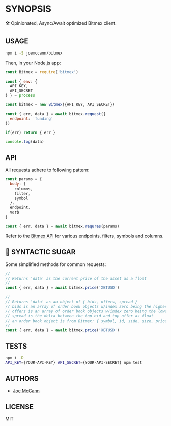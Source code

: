 # SYNOPSIS

🛠 Opinionated, Async/Await optimized Bitmex client.

## USAGE

```sh
npm i -S joemccann/bitmex
```

Then, in your Node.js app:

```js
const Bitmex = require('bitmex')

const { env: {
  API_KEY,
  API_SECRET
} } = process

const bitmex = new Bitmex({API_KEY, API_SECRET})

const { err, data } = await bitmex.request({
  endpoint: 'funding'
})

if(err) return { err }

console.log(data)
```

## API

All requests adhere to following pattern:

```js
const params = {
  body: {
    columns,
    filter,
    symbol
  },
  endpoint,
  verb
}

const { err, data } = await bitmex.requres(params)
```

Refer to the [Bitmex API](https://www.bitmex.com/api/explorer/) for various endpoints, filters, symbols and columns.

## 🍭 SYNTACTIC SUGAR

Some simplified methods for common requests:

```js
//
// Returns 'data' as the current price of the asset as a float
//
const { err, data } = await bitmex.price('XBTUSD')
```

```js
//
// Returns 'data' as an object of { bids, offers, spread }
// bids is an array of order book objects w/index zero being the highest bid
// offers is an array of order book objects w/index zero being the lowest offer
// spread is the delta between the top bid and top offer as float
// an order book object is from Bitmex: { symbol, id, side, size, price }
//
const { err, data } = await bitmex.price('XBTUSD')
```

## TESTS

```sh
npm i -D
API_KEY={YOUR-API-KEY} API_SECRET={YOUR-API-SECRET} npm test
```

## AUTHORS

- [Joe McCann](https://twitter.com/joemccann)

## LICENSE

MIT